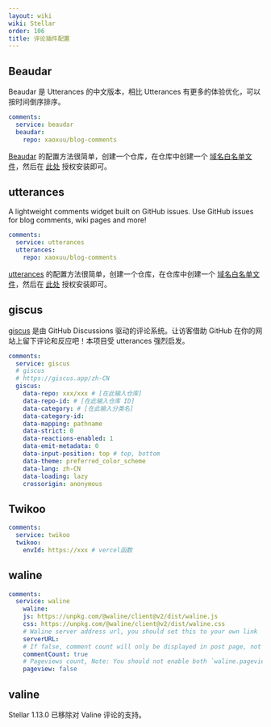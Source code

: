 ```yaml
---
layout: wiki
wiki: Stellar
order: 106
title: 评论插件配置
---
```


## Beaudar

Beaudar 是 Utterances 的中文版本，相比 Utterances 有更多的体验优化，可以按时间倒序排序。

```yaml blog/_config.stellar.yml
comments:
  service: beaudar
  beaudar:
    repo: xaoxuu/blog-comments
```

[Beaudar](https://beaudar.lipk.org) 的配置方法很简单，创建一个仓库，在仓库中创建一个 [域名白名单文件](https://github.com/xaoxuu/blog-comments/blob/main/beaudar.json)，然后在 [此处](https://github.com/apps/beaudar) 授权安装即可。

## utterances

A lightweight comments widget built on GitHub issues. Use GitHub issues for blog comments, wiki pages and more!

```yaml blog/_config.stellar.yml
comments:
  service: utterances
  utterances:
    repo: xaoxuu/blog-comments
```

[utterances](https://utteranc.es) 的配置方法很简单，创建一个仓库，在仓库中创建一个 [域名白名单文件](https://github.com/xaoxuu/blog-comments/blob/main/utterances.json)，然后在 [此处](https://github.com/apps/utterances) 授权安装即可。

## giscus


[giscus](https://giscus.app/zh-CN) 是由 GitHub Discussions 驱动的评论系统。让访客借助 GitHub 在你的网站上留下评论和反应吧！本项目受 utterances 强烈启发。

```yaml blog/_config.stellar.yml
comments:
  service: giscus
  # giscus
  # https://giscus.app/zh-CN
  giscus:
    data-repo: xxx/xxx # [在此输入仓库]
    data-repo-id: # [在此输入仓库 ID]
    data-category: # [在此输入分类名]
    data-category-id:
    data-mapping: pathname
    data-strict: 0
    data-reactions-enabled: 1
    data-emit-metadata: 0
    data-input-position: top # top, bottom
    data-theme: preferred_color_scheme
    data-lang: zh-CN
    data-loading: lazy
    crossorigin: anonymous
```


## Twikoo

```yaml blog/_config.stellar.yml
comments:
  service: twikoo
  twikoo:
    envId: https://xxx # vercel函数
```

## waline

```yaml blog/_config.stellar.yml
comments:
  service: waline
    waline:
    js: https://unpkg.com/@waline/client@v2/dist/waline.js
    css: https://unpkg.com/@waline/client@v2/dist/waline.css
    # Waline server address url, you should set this to your own link
    serverURL:
    # If false, comment count will only be displayed in post page, not in home page
    commentCount: true
    # Pageviews count, Note: You should not enable both `waline.pageview` and `leancloud_visitors`.
    pageview: false
```

## valine

Stellar 1.13.0 已移除对 Valine 评论的支持。